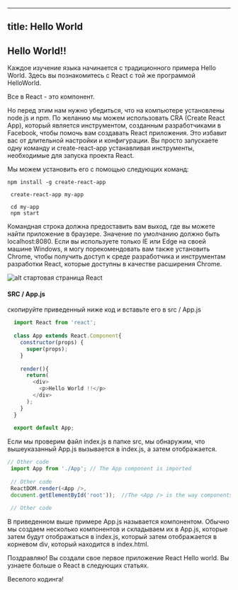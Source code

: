 
---
title: Hello World
---
## Hello World!!

Каждое изучение языка начинается с традиционного примера Hello World. Здесь вы познакомитесь с React с той же программой HelloWorld.

Все в React - это компонент.

Но перед этим нам нужно убедиться, что на компьютере установлены node.js и npm. По желанию мы можем использовать CRA (Create React App), который является инструментом, созданным разработчиками в Facebook, чтобы помочь вам создавать React приложения. Это избавит вас от длительной настройки и конфигурации. Вы просто запускаете одну команду и create-react-app устанавливая инструменты, необходимые для запуска проекта React.

Мы можем установить его с помощью следующих команд:
```
npm install -g create-react-app 
 
 create-react-app my-app 
 
 cd my-app 
 npm start 
```

Командная строка должна предоставить вам выход, где вы можете найти приложение в браузере. Значение по умолчанию должно быть localhost:8080. Если вы используете только IE или Edge на своей машине Windows, я могу порекомендовать вам также установить Chrome, чтобы получить доступ к среде разработчика и инструментам разработки React, которые доступны в качестве расширения Chrome.

![alt стартовая страница React](https://cdn-images-1.medium.com/max/800/1*Qcry5pCXIy2KeNRsq3w7Bg.png)

#### SRC / App.js

скопируйте приведенный ниже код и вставьте его в src / App.js

```javascript
  import React from 'react'; 
 
  class App extends React.Component{ 
    constructor(props) { 
      super(props); 
    } 
 
    render(){ 
      return( 
        <div> 
          <p>Hello World !!</p> 
        </div> 
      ); 
    } 
  } 
 
  export default App; 
```

Если мы проверим файл index.js в папке src, мы обнаружим, что вышеуказанный App.js вызывается в index.js, а затем отображается.

```javascript
// Other code 
 import App from './App'; // The App component is imported 
 
 // Other code 
 ReactDOM.render(<App />, 
 document.getElementById('root'));  //The <App /> is the way components are called in react after importing them 
 
 // Other code 
```

В приведенном выше примере App.js называется компонентом. Обычно мы создаем несколько компонентов и складываем их в App.js, которые затем будут отображаться в index.js, который затем отображается в корневом div, который находится в index.html.

Поздравляю! Вы создали свое первое приложение React Hello world. Вы узнаете больше о React в следующих статьях.

Веселого кодинга!

